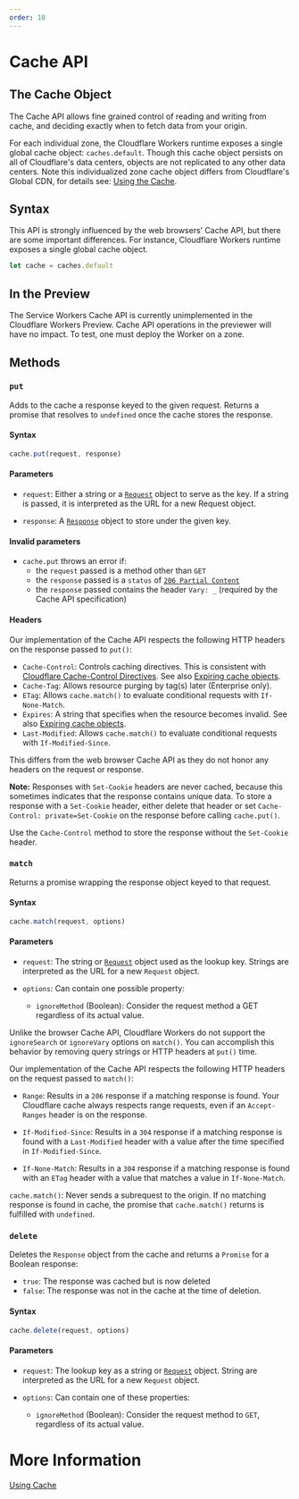 ```yaml
---
order: 10
---
```


# Cache API

## The Cache Object

The Cache API allows fine grained control of reading and writing from cache, and deciding exactly when to fetch data from your origin.

For each individual zone, the Cloudflare Workers runtime exposes a single global cache object: `caches.default`. Though this cache object persists on all of Cloudflare's data centers, objects are not replicated to any other data centers. Note this individualized zone cache object differs from Cloudflare's Global CDN, for details see: [Using the Cache](/about/using-cache).

## Syntax

This API is strongly influenced by the web browsers’ Cache API, but there are some important differences. For instance, Cloudflare Workers runtime exposes a single global cache object.

```javascript
let cache = caches.default
```

## In the Preview

The Service Workers Cache API is currently unimplemented in the Cloudflare Workers Preview. Cache API operations in the previewer will have no impact. To test, one must deploy the Worker on a zone.

## Methods

### `put`

Adds to the cache a response keyed to the given request. Returns a promise that resolves to `undefined` once the cache stores the response.

#### Syntax

```javascript
cache.put(request, response)
```

#### Parameters

- `request`: Either a string or a [`Request`](/reference/request) object to serve as the key. If a string is passed, it is interpreted as the URL for a new Request object.

- `response`: A [`Response`](/reference/response) object to store under the given key.

#### Invalid parameters

- `cache.put` throws an error if:
  - the `request` passed is a method other than `GET`
  - the `response` passed is a `status` of [`206 Partial Content`](https://httpstatuses.com/206)
  - the `response` passed contains the header `Vary: _` (required by the Cache API specification)

#### Headers

Our implementation of the Cache API respects the following HTTP headers on the response passed to `put()`:

- `Cache-Control`: Controls caching directives. This is consistent with [Cloudflare Cache-Control Directives](https://support.cloudflare.com/hc/en-us/articles/115003206852-Origin-Cache-Control#h_4250342181031546894839080). See also [Expiring cache objects](#expiring-cache-objects).
- `Cache-Tag`: Allows resource purging by tag(s) later (Enterprise only).
- `ETag`: Allows `cache.match()` to evaluate conditional requests with `If-None-Match`.
- `Expires`: A string that specifies when the resource becomes invalid. See also [Expiring cache objects](#expiring-cache-objects).
- `Last-Modified`: Allows `cache.match()` to evaluate conditional requests with `If-Modified-Since`.

This differs from the web browser Cache API as they do not honor any headers on the request or response.

**Note:** Responses with `Set-Cookie` headers are never cached, because this sometimes indicates that the response contains unique data. To store a response with a `Set-Cookie` header, either delete that header or set `Cache-Control: private=Set-Cookie` on the response before calling `cache.put()`.

Use the `Cache-Control` method to store the response without the `Set-Cookie` header.

### `match`

Returns a promise wrapping the response object keyed to that request.

#### Syntax

```javascript
cache.match(request, options)
```

#### Parameters

- `request`: The string or [`Request`](/reference/request) object used as the lookup key. Strings are interpreted as the URL for a new `Request` object.

- `options`: Can contain one possible property:
  - `ignoreMethod` (Boolean): Consider the request method a GET regardless of its actual value.

Unlike the browser Cache API, Cloudflare Workers do not support the `ignoreSearch` or `ignoreVary` options on `match()`. You can accomplish this behavior by removing query strings or HTTP headers at `put()` time.

Our implementation of the Cache API respects the following HTTP headers on the request passed to `match()`:

- `Range`: Results in a `206` response if a matching response is found. Your Cloudflare cache always respects range requests, even if an `Accept-Ranges` header is on the response.

- `If-Modified-Since`: Results in a `304` response if a matching response is found with a `Last-Modified` header with a value after the time specified in `If-Modified-Since`.

- `If-None-Match`: Results in a `304` response if a matching response is found with an `ETag` header with a value that matches a value in `If-None-Match`.

`cache.match()`: Never sends a subrequest to the origin. If no matching response is found in cache, the promise that `cache.match()` returns is fulfilled with `undefined`.

### `delete`

Deletes the `Response` object from the cache and returns a `Promise` for a Boolean response:

- `true`: The response was cached but is now deleted
- `false`: The response was not in the cache at the time of deletion.

#### Syntax

```javascript
cache.delete(request, options)
```

#### Parameters

- `request`: The lookup key as a string or [`Request`](/reference/request) object. String are interpreted as the URL for a new `Request` object.

- `options`: Can contain one of these properties:

    - `ignoreMethod` (Boolean): Consider the request method to `GET`, regardless of its actual value.

# More Information

[Using Cache](/about/using-cache)

